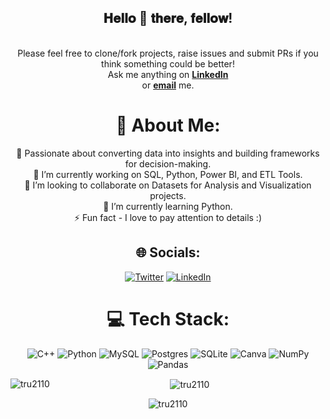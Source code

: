 <div align="center">
<h2> 𝐇𝐞𝐥𝐥𝐨 👋 𝐭𝐡𝐞𝐫𝐞, 𝐟𝐞𝐥𝐥𝐨𝐰!</h2>
</div>

<!-- <div align="center" width="50">

<img src="hi.gif" alt="Welcome!" width="200">

</div> -->

<div align="center">
<br>
Please feel free to clone/fork projects, raise issues and submit PRs if you think something could be better! <br>
Ask me anything on <a href="https://www.linkedin.com/in/truptidipakwar2110/"><b>LinkedIn</b></a><br>
or <a href="truptidipakwar@gmail.com"><b>email</b></a> me.

# 💫 About Me:

🎯 Passionate about converting data into insights and building frameworks for decision-making. <br>
🔭 I’m currently working on SQL, Python, Power BI, and ETL Tools. <br>
👯 I’m looking to collaborate on Datasets for Analysis and Visualization projects. <br>
🌱 I’m currently learning  Python. <br>
⚡ Fun fact - I love to pay attention to details :)



## 🌐 Socials:
[![Twitter](https://img.shields.io/badge/twitter-%230077B5.svg?&style=flat-square&logo=twitter&logoColor=white)](https://twitter.com/Trupti_Dipakwar) [![LinkedIn](https://img.shields.io/badge/LinkedIn-%230077B5.svg?logo=linkedin&logoColor=white)](https://www.linkedin.com/in/truptidipakwar2110/) 

# 💻 Tech Stack:
![C++](https://img.shields.io/badge/c++-%2300599C.svg?style=flat-square&logo=c%2B%2B&logoColor=white) ![Python](https://img.shields.io/badge/python-3670A0?style=flat-square&logo=python&logoColor=ffdd54) ![MySQL](https://img.shields.io/badge/mysql-%2300f.svg?style=flat-square&logo=mysql&logoColor=white) ![Postgres](https://img.shields.io/badge/postgres-%23316192.svg?style=flat-square&logo=postgresql&logoColor=white) ![SQLite](https://img.shields.io/badge/sqlite-%2307405e.svg?style=flat-square&logo=sqlite&logoColor=white) ![Canva](https://img.shields.io/badge/Canva-%2300C4CC.svg?style=flat-square&logo=Canva&logoColor=white) ![NumPy](https://img.shields.io/badge/numpy-%23013243.svg?style=flat-square&logo=numpy&logoColor=white) ![Pandas](https://img.shields.io/badge/pandas-%23150458.svg?style=flat-square&logo=pandas&logoColor=white) 

<div align="center">
<p><img align="left" src="https://github-readme-stats.vercel.app/api/top-langs?username=tru2110&show_icons=true&locale=en&layout=compact" alt="tru2110" /></p>

<p>&nbsp;<img align="center" src="https://github-readme-stats.vercel.app/api?username=tru2110&show_icons=true&locale=en" alt="tru2110" /></p>

<p><img align="center" src="https://github-readme-streak-stats.herokuapp.com/?user=tru2110&" alt="tru2110" /></p>
</div>
